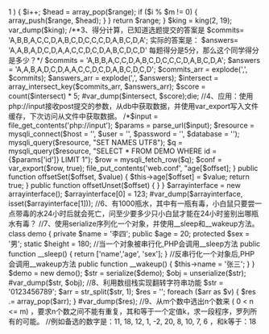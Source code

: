 <?php
/**
 * Created by IntelliJ IDEA.
 * User: niyang
 * Date: 18/3/17
 * Time: 15:11
 */

/*
 * 1、多维数组排序
$items = array(
	array('http://www.abc.com/a/', 100, 120),
	array('http://www.abc.com/b/index.php', 50, 80),
	array('http://www.abc.com/a/index.html', 90, 100),
	array('http://www.abc.com/a/?id=12345', 200, 33),
	array('http://www.abc.com/c/index.html', 10, 20),
	array('http://www.abc.com/abc/', 10, 30)
);
变成如下的样子：
array (
  array ( 'http://www.abc.com/a/', 390,253),
  array ('http://www.abc.com/b/', 50,80),
  array ('http://www.abc.com/c/', 10,20),
  array ('http://www.abc.com/abc/', 10,30)
)
 */

$items = array(
    array('http://www.abc.com/a/', 100, 120),
    array('http://www.abc.com/b/index.php', 50, 80),
    array('http://www.abc.com/a/index.html', 90, 100),
    array('http://www.abc.com/a/?id=12345', 200, 33),
    array('http://www.abc.com/c/index.html', 10, 20),
    array('http://www.abc.com/abc/', 10, 30)
);

$urls = [];

foreach ($items as $item)
{
    $url = $item[0];
    $url_arr = explode('/', $url);
    array_pop($url_arr);
    array_push($url_arr, '');
    $url = join('/', $url_arr);

    if (isset($urls[$url])) {
        $urls[$url][0] = $url;
        $urls[$url][1] += $item[1];
        $urls[$url][2] += $item[2];
    } else {
        $urls[$url] = $item;
    }
}
#var_dump($urls);



//2、一群猴子排成一圈，按1，2，...，n依次编号。然后从第1只开始数，数到第m只,把它踢出圈，从它后面再开始数，再数到第m只，在把它踢出去...，如此不停的进行下去，直到最后只剩下一只猴子为止，那只猴子就叫做大王。要求编程模拟此过程，输入m、n, 输出最后那个大王的编号。
//$m = [1, 2, 3];  4
// 2

function king($n, $m){
    $range = range(1, $n);
    $i = 0;
    while (count($range) > 1 ) {
        $i++;
        $head = array_pop($range);
        if ($i % $m != 0) {
            array_push($range, $head);
        }
    }
    return $range;
}
$king = king(2, 19);
var_dump($king);

/**3、得分计算，已知道选题提交的答案是
$commits= 'A,B,B,A,C,C,D,A,B,C,D,C,C,C,D,A,B,C,D,A';
实际的答案是：
$answers= 'A,A,B,A,D,C,D,A,A,C,C,D,C,D,A,B,C,D,C,D'
每题得分是5分，那么这个同学得分是多少？*/

$commits = 'A,B,B,A,C,C,D,A,B,C,D,C,C,C,D,A,B,C,D,A';
$answers = 'A,A,B,A,D,C,D,A,A,C,C,D,C,D,A,B,C,D,C,D';

$commits_arr = explode(',', $commits);
$answers_arr = explode(',', $answers);

$intersect = array_intersect_key($commits_arr, $answers_arr);

$score = count($intersect) * 5;

#var_dump($intersect, $score);die;


//4、应用：使用php://input接收post提交的参数，从db中获取数据，并使用var_export写入文件缓存，下次访问从文件中获取数据。

/*$input = file_get_contents('php://input');
$params = parse_url($input);
$resource = mysqli_connect($host = '', $user = '', $password = '', $database = '');
mysqli_query($resource, "SET NAMES UTF8");
$q = mysqli_query($resource, "SELECT * FROM DEMO WHERE id = {$params['id']} LIMIT 1");
$row = mysqli_fetch_row($q);
$conf = var_export($row, true);
file_put_contents('web.conf', "<?php\nreturn " .$str);

$conf = include 'web.conf';*/



//5、实现一个对象的数组式访问接
class arrayinterface implements arrayaccess
{
    public $age = [];

    public function offsetExists($offset)
    {
        echo 123;
    }

    public function offsetGet($offset)
    {
        return $this->age[$offset];
    }

    public function offsetSet($offset, $value)
    {
        $this->age[$offset] = $value;
        return true;
    }

    public function offsetUnset($offset)
    {

    }
}

$arrayinterface = new arrayinterface();
$arrayinterface[0] = 123;

#var_dump($arrayinterface, isset($arrayinterface[1]));


//6、有1000瓶水，其中有一瓶有毒，小白鼠只要尝一点带毒的水24小时后就会死亡，问至少要多少只小白鼠才能在24小时鉴别出哪瓶水有毒？






//7、使用serialize序列化一个对象，并使用__sleep和__wakeup方法。
class demo {

    private   $name = '李四';
    public    $age  = 20;
    protected $sex  = '男';

    static    $height = 180;

    //当一个对象被串行化,PHP会调用__sleep方法
    public function __sleep()
    {
        return ['name','age', 'sex'];
    }

    //反串行化一个对象后,PHP 会调用__wakeup方法
    public function __wakeup()
    {
        $this->name = '张三';
    }
}

$demo = new demo();
$str = serialize($demo);

$obj = unserialize($str);
#var_dump($str, $obj);


//8、利用数组栈实现翻转字符串功能
$str = '0123456789';
$arr = str_split($str, 1);
$res = '';
foreach ($arr as $v)
{
    $res .= array_pop($arr);
}
#var_dump($res);


//9、从m个数中选出n个数来 ( 0 < n <= m) ，要求n个数之间不能有重复，其和等于一个定值k，求一段程序，罗列所有的可能。
//例如备选的数字是：11, 18, 12, 1, -2, 20, 8, 10, 7, 6 ，和k等于：18
